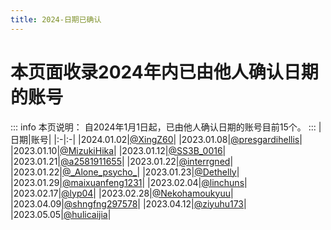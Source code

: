 ```yaml
---
title: 2024-日期已确认
---
```

# 本页面收录2024年内已由他人确认日期的账号
::: info 本页说明：
自2024年1月1日起，已由他人确认日期的账号目前15个。
:::
|日期|账号|
|:-|:-|
|2024.01.02|[@XingZ60](https://twitter.com/XingZ60)|
|2023.01.08|[@presgardihellis](https://twitter.com/presgardihellis)|
|2023.01.10|[@MizukiHika](https://twitter.com/MizukiHika)|
|2023.01.12|[@SS3B_0016](https://twitter.com/SS3B_0016)|
|2023.01.21|[@a2581911655](https://twitter.com/a2581911655)|
|2023.01.22|[@interrgned](https://twitter.com/interrgned)|
|2023.01.22|[@\_Alone_psycho_](https://twitter.com/_Alone_psycho_)|
|2023.01.23|[@Dethelly](https://twitter.com/Dethelly)|
|2023.01.29|[@maixuanfeng1231](https://twitter.com/maixuanfeng1231)|
|2023.02.04|[@linchuns](https://twitter.com/linchuns)|
|2023.02.17|[@lyp04](https://twitter.com/lyp04)|
|2023.02.28|[@Nekohamoukyuu](https://twitter.com/Nekohamoukyuu)|
|2023.04.09|[@shngfng297578](https://twitter.com/shngfng297578)|
|2023.04.12|[@ziyuhu173](https://twitter.com/ziyuhu173)|
|2023.05.05|[@hulicaijia](https://twitter.com/hulicaijia)|